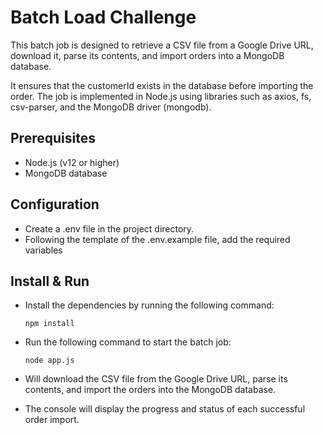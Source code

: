 # Batch Load Challenge

This batch job is designed to retrieve a CSV file from a Google Drive URL, download it, parse its contents, and import orders into a MongoDB database. 

It ensures that the customerId exists in the database before importing the order. The job is implemented in Node.js using libraries such as axios, fs, csv-parser, and the MongoDB driver (mongodb).

## Prerequisites

- Node.js (v12 or higher)
- MongoDB database

## Configuration

- Create a .env file in the project directory.
- Following the template of the .env.example file, add the required variables

## Install & Run

- Install the dependencies by running the following command:

    ```
    npm install
    ```
- Run the following command to start the batch job:

    ```
    node app.js
    ```
  
- Will download the CSV file from the Google Drive URL, parse its contents, and import the orders into the MongoDB database.
- The console will display the progress and status of each successful order import.
